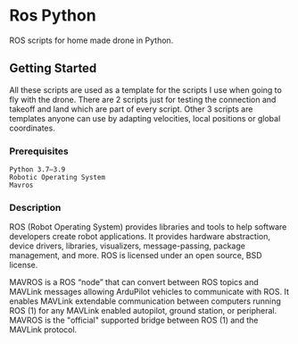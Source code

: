 # Ros Python
ROS scripts for home made drone in Python.

## Getting Started

All these scripts are used as a template for the scripts I use when going to fly with the drone. There are 2 scripts just for testing the connection and takeoff and land which are part of every script. Other 3 scripts are templates anyone can use by adapting velocities, local positions or global coordinates.

### Prerequisites

```
Python 3.7–3.9
Robotic Operating System
Mavros
```
### Description

ROS (Robot Operating System) provides libraries and tools to help software developers create robot applications. It provides hardware abstraction, device drivers, libraries, visualizers, message-passing, package management, and more. ROS is licensed under an open source, BSD license. 

MAVROS is a ROS “node” that can convert between ROS topics and MAVLink messages allowing ArduPilot vehicles to communicate with ROS. It enables MAVLink extendable communication between computers running ROS (1) for any MAVLink enabled autopilot, ground station, or peripheral. MAVROS is the "official" supported bridge between ROS (1) and the MAVLink protocol.


